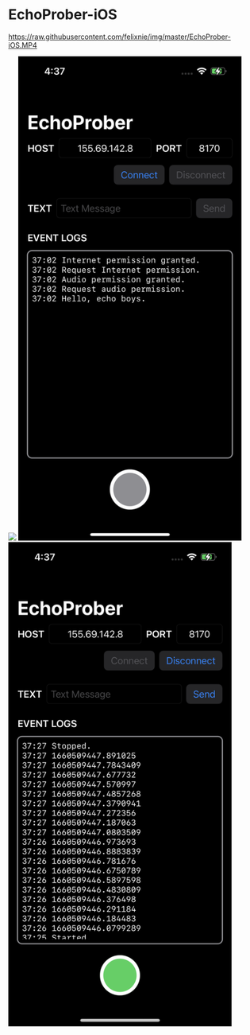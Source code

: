 # EchoProber-iOS

https://raw.githubusercontent.com/felixnie/img/master/EchoProber-iOS.MP4


<img src="https://raw.githubusercontent.com/felixnie/img/master/EchoProber-iOS-01.PNG" width="450">
<img src="https://raw.githubusercontent.com/felixnie/img/master/EchoProber-iOS-02.PNG" width="450">
<img src="https://raw.githubusercontent.com/felixnie/img/master/EchoProber-iOS-03.PNG" width="450">

